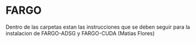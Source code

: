 # FARGO

Dentro de las carpetas estan las instrucciones que se deben seguir para la instalacion de FARGO-ADSG y FARGO-CUDA (Matias Flores)
